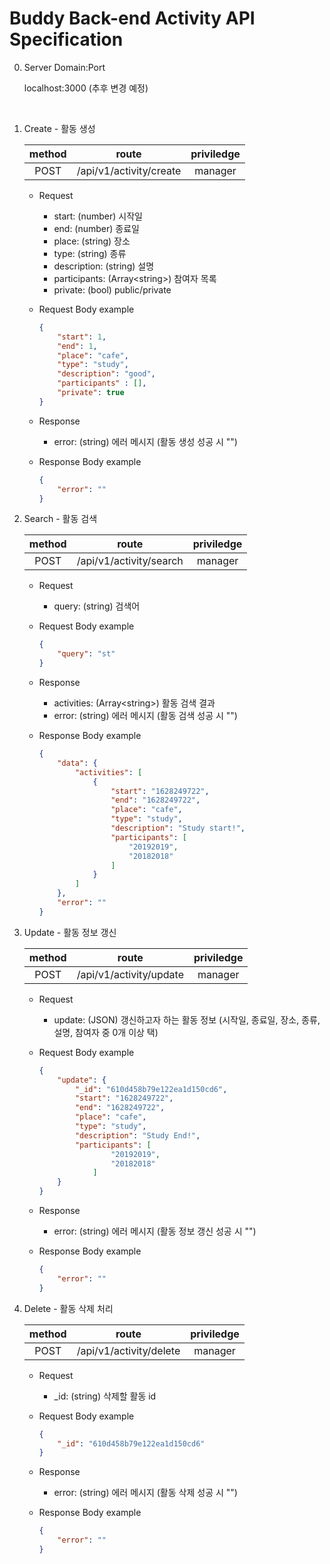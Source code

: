 # Buddy Back-end Activity API Specification

0. Server Domain:Port

    localhost:3000 (추후 변경 예정)

<br>

1. Create - 활동 생성

    | method | route | priviledge |
    | :---: | :---: | :---: |
    | POST | /api/v1/activity/create | manager |

    - Request
        - start: (number) 시작일
        - end: (number) 종료일
        - place: (string) 장소
        - type: (string) 종류
        - description: (string) 설명
        - participants: (Array&lt;string&gt;) 참여자 목록
        - private: (bool) public/private

    - Request Body example
        ```json
        {
            "start": 1,
            "end": 1,
            "place": "cafe",
            "type": "study",
            "description": "good",
            "participants" : [],
            "private": true
        }
        ```

    - Response
        - error: (string) 에러 메시지 (활동 생성 성공 시 "")

    - Response Body example
        ```json
        {
            "error": ""
        }
        ```


2. Search - 활동 검색

    | method | route | priviledge |
    | :---: | :---: | :---: |
    | POST | /api/v1/activity/search | manager |

    - Request
        - query: (string) 검색어

    - Request Body example
        ```json
        {
            "query": "st"
        }
        ```

    - Response
        - activities: (Array&lt;string&gt;) 활동 검색 결과
        - error: (string) 에러 메시지 (활동 검색 성공 시 "")

    - Response Body example
        ```json
        {
            "data": {
                "activities": [
                    {
                        "start": "1628249722",
                        "end": "1628249722",
                        "place": "cafe",
                        "type": "study",
                        "description": "Study start!",
                        "participants": [
                            "20192019",
                            "20182018"
                        ]
                    }
                ]
            },
            "error": ""
        }
        ```

3. Update - 활동 정보 갱신

    | method | route | priviledge |
    | :---: | :---: | :---: |
    | POST | /api/v1/activity/update | manager |

    - Request
        - update: (JSON) 갱신하고자 하는 활동 정보 (시작일, 종료일, 장소, 종류, 설명, 참여자 중 0개 이상 택)

    - Request Body example
        ```json
        {
            "update": {
                "_id": "610d458b79e122ea1d150cd6",
                "start": "1628249722",
                "end": "1628249722",
                "place": "cafe",
                "type": "study",
                "description": "Study End!",
                "participants": [
                        "20192019",
                        "20182018"
                    ]
            }
        }
        ```

    - Response
        - error: (string) 에러 메시지 (활동 정보 갱신 성공 시 "")

    - Response Body example
        ```json
        {
            "error": ""
        }
        ```

4. Delete - 활동 삭제 처리

    | method | route | priviledge |
    | :---: | :---: | :---: |
    | POST | /api/v1/activity/delete | manager |

    - Request
        - _id: (string) 삭제할 활동 id

    - Request Body example
        ```json
        {
            "_id": "610d458b79e122ea1d150cd6"
        }
        ```

    - Response
        - error: (string) 에러 메시지 (활동 삭제 성공 시 "")

    - Response Body example
        ```json
        {
            "error": ""
        }
        ```